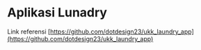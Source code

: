 # Aplikasi Lunadry

Link referensi [https://github.com/dotdesign23/ukk_laundry_app](https://github.com/dotdesign23/ukk_laundry_app)
